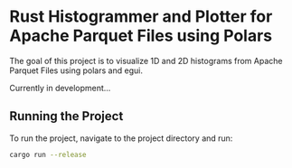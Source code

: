 # Rust Histogrammer and Plotter for Apache Parquet Files using Polars

The goal of this project is to visualize 1D and 2D histograms from Apache Parquet Files using polars and egui.

Currently in development...

## Running the Project

To run the project, navigate to the project directory and run:

```sh
cargo run --release
```

